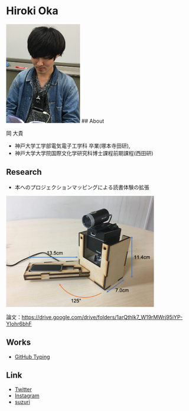 # Hiroki Oka

<img src="../me.jpg" width="200">
## About

岡 大貴

* 神戸大学工学部電気電子工学科 卒業(塚本寺田研),
* 神戸大学大学院国際文化学研究科博士課程前期課程(西田研)

## Research
* 本へのプロジェクションマッピングによる読書体験の拡張

<img src="../device.png" width="400">

論文：https://drive.google.com/drive/folders/1arQthlk7_W19rMWrj95iYP-YIohr6bhF

## Works
* [GitHub Typing](https://calm-chamber-39150.herokuapp.com/)

## Link

* [Twitter](https://twitter.com/hir0ki_0ka)
* [Instagram](http://instagram.com/hir0ki_0ka)
* [suzuri](http://suzuri.jp/hir0ki_0ka)
